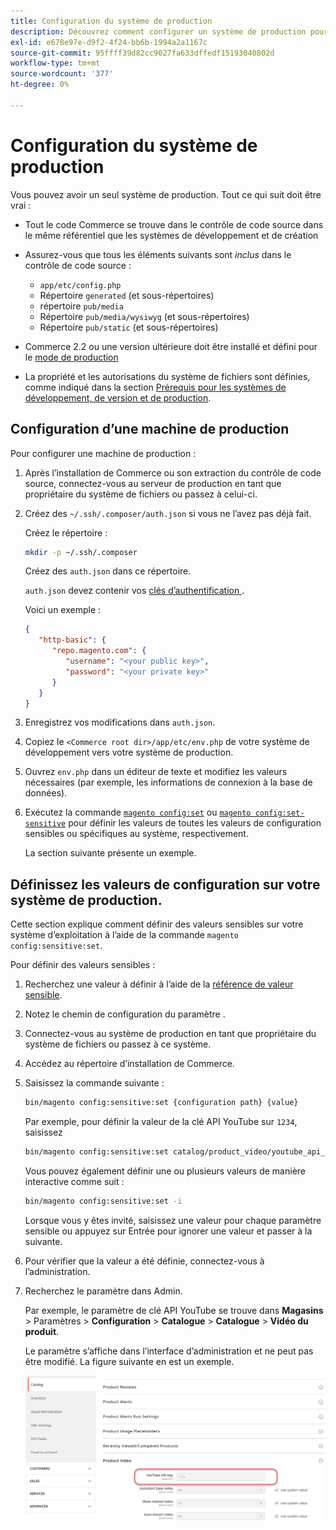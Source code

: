 ```yaml
---
title: Configuration du système de production
description: Découvrez comment configurer un système de production pour l’application Commerce.
exl-id: e678e97e-d9f2-4f24-bb6b-1994a2a1167c
source-git-commit: 95ffff39d82cc9027fa633dffedf15193040802d
workflow-type: tm+mt
source-wordcount: '377'
ht-degree: 0%

---
```


# Configuration du système de production

Vous pouvez avoir un seul système de production. Tout ce qui suit doit être vrai :

- Tout le code Commerce se trouve dans le contrôle de code source dans le même référentiel que les systèmes de développement et de création
- Assurez-vous que tous les éléments suivants sont _inclus_ dans le contrôle de code source :

   - `app/etc/config.php`
   - Répertoire `generated` (et sous-répertoires)
   - répertoire `pub/media`
   - Répertoire `pub/media/wysiwyg` (et sous-répertoires)
   - Répertoire `pub/static` (et sous-répertoires)

- Commerce 2.2 ou une version ultérieure doit être installé et défini pour le [mode de production](../bootstrap/application-modes.md#production-mode)
- La propriété et les autorisations du système de fichiers sont définies, comme indiqué dans la section [Prérequis pour les systèmes de développement, de version et de production](../deployment/prerequisites.md).

## Configuration d’une machine de production

Pour configurer une machine de production :

1. Après l’installation de Commerce ou son extraction du contrôle de code source, connectez-vous au serveur de production en tant que propriétaire du système de fichiers ou passez à celui-ci.
1. Créez des `~/.ssh/.composer/auth.json` si vous ne l’avez pas déjà fait.

   Créez le répertoire :

   ```bash
   mkdir -p ~/.ssh/.composer
   ```

   Créez des `auth.json` dans ce répertoire.

   `auth.json` devez contenir vos [ clés d’authentification ](../../installation/prerequisites/authentication-keys.md).

   Voici un exemple :

   ```json
   {
      "http-basic": {
         "repo.magento.com": {
            "username": "<your public key>",
            "password": "<your private key>"
         }
      }
   }
   ```

1. Enregistrez vos modifications dans `auth.json`.
1. Copiez le `<Commerce root dir>/app/etc/env.php` de votre système de développement vers votre système de production.
1. Ouvrez `env.php` dans un éditeur de texte et modifiez les valeurs nécessaires (par exemple, les informations de connexion à la base de données).
1. Exécutez la commande [`magento config:set`](../cli/set-configuration-values.md) ou [`magento config:set-sensitive`](../cli/set-configuration-values.md) pour définir les valeurs de toutes les valeurs de configuration sensibles ou spécifiques au système, respectivement.

   La section suivante présente un exemple.

## Définissez les valeurs de configuration sur votre système de production.

Cette section explique comment définir des valeurs sensibles sur votre système d’exploitation à l’aide de la commande `magento config:sensitive:set`.

Pour définir des valeurs sensibles :

1. Recherchez une valeur à définir à l’aide de la [référence de valeur sensible](../reference/config-reference-sens.md).
1. Notez le chemin de configuration du paramètre .
1. Connectez-vous au système de production en tant que propriétaire du système de fichiers ou passez à ce système.
1. Accédez au répertoire d’installation de Commerce.
1. Saisissez la commande suivante :

   ```bash
   bin/magento config:sensitive:set {configuration path} {value}
   ```

   Par exemple, pour définir la valeur de la clé API YouTube sur `1234`, saisissez

   ```bash
   bin/magento config:sensitive:set catalog/product_video/youtube_api_key 1234
   ```

   Vous pouvez également définir une ou plusieurs valeurs de manière interactive comme suit :

   ```bash
   bin/magento config:sensitive:set -i
   ```

   Lorsque vous y êtes invité, saisissez une valeur pour chaque paramètre sensible ou appuyez sur Entrée pour ignorer une valeur et passer à la suivante.

1. Pour vérifier que la valeur a été définie, connectez-vous à l’administration.
1. Recherchez le paramètre dans Admin.

   Par exemple, le paramètre de clé API YouTube se trouve dans **Magasins** > Paramètres > **Configuration** > **Catalogue** > **Catalogue** > **Vidéo du produit**.

   Le paramètre s’affiche dans l’interface d’administration et ne peut pas être modifié. La figure suivante en est un exemple.

   ![Paramètre Sensible dans l’administration](../../assets/configuration/sensitive-set.png)
